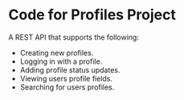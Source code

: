 # Code for Profiles Project #

A REST API that supports the following:

 * Creating new profiles.
 * Logging in with a profile.
 * Adding profile status updates.
 * Viewing users profile fields.
 * Searching for users profiles.
